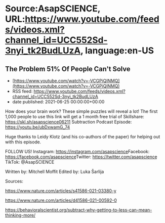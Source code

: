 # Source:AsapSCIENCE, URL:https://www.youtube.com/feeds/videos.xml?channel_id=UCC552Sd-3nyi_tk2BudLUzA, language:en-US

## The Problem 51% Of People Can't Solve
 - [https://www.youtube.com/watch?v=-VCGPiQINMQ](https://www.youtube.com/watch?v=-VCGPiQINMQ)
 - RSS feed: https://www.youtube.com/feeds/videos.xml?channel_id=UCC552Sd-3nyi_tk2BudLUzA
 - date published: 2021-06-25 00:00:00+00:00

How does your brain work? These simple puzzles will reveal a lot!
The first 1,000 people to use this link will get a 1 month free trial of Skillshare: https://skl.sh/asapscience06211
Subtraction Podcast Episode: https://youtu.be/ubDxwamG_74

Huge thanks to Leidy Klotz (and his co-authors of the paper) for helping out with this episode. 

FOLLOW US!
Instagram: https://instagram.com/asapscience​​
Facebook: https://facebook.com/asapscience​​
Twitter: https://twitter.com/asapscience​​
TikTok: @AsapSCIENCE 

Written by: Mitchell Moffit
Edited by: Luka Šarlija

Sources:

https://www.nature.com/articles/s41586-021-03380-y

https://www.nature.com/articles/d41586-021-00592-0

https://behavioralscientist.org/subtract-why-getting-to-less-can-mean-thinking-more/

